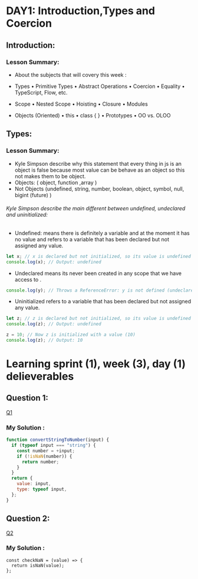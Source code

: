 # DAY1: Introduction,Types and Coercion
## Introduction:
### Lesson Summary: 
- About the subjects that will covery this week :
 * Types
• Primitive Types
• Abstract Operations
• Coercion
• Equality
• TypeScript, Flow, etc.

* Scope
• Nested Scope
• Hoisting
• Closure
• Modules

* Objects (Oriented)
• this
• class { }
• Prototypes
• OO vs. OLOO
## Types:
### Lesson Summary:
- Kyle Simpson describe why this statement that every thing in js is an object is false
because most value can be behave as an object so this not makes them to be object.
- Objects:
( object, function ,array ) 
- Not Objects
  (undefined, string, number, boolean, object, symbol, null, bigint (future) )


###### Kyle Simpson describe the main different between undefined, undeclared and uninitialized: 

- Undefined:
   means there is definitely a variable and at the moment it has no value and refers to a variable that has been declared but not assigned any value.
```javascript
let x; // x is declared but not initialized, so its value is undefined
console.log(x); // Output: undefined
```
- Undeclared 
means its never been created in any scope that we have access to .
```javascript
console.log(y); // Throws a ReferenceError: y is not defined (undeclared)
```

- Uninitialized
  refers to a variable that has been declared but not assigned any value.
```javascript
let z; // z is declared but not initialized, so its value is undefined
console.log(z); // Output: undefined

z = 10; // Now z is initialized with a value (10)
console.log(z); // Output: 10
```
# Learning sprint (1), week (3), day (1) delieverables

## Question 1:
[Q1](https://github.com/orjwan-alrajaby/gsg-expressjs-backend-training-2023/blob/main/learning-sprint-1/week3-day1-tasks/tasks.md?plain=1)
### My Solution :
```javascript
function convertStringToNumber(input) {
  if (typeof input === "string") {
    const number = +input; 
    if (!isNaN(number)) {
      return number;
    }
  }
  return {
    value: input,
    type: typeof input,
  };
}
```
## Question 2:
[Q2](https://github.com/orjwan-alrajaby/gsg-expressjs-backend-training-2023/blob/main/learning-sprint-1/week3-day1-tasks/tasks.md?plain=1)
### My Solution :
```javascriipt
const checkNaN = (value) => {
  return isNaN(value);
};
```
